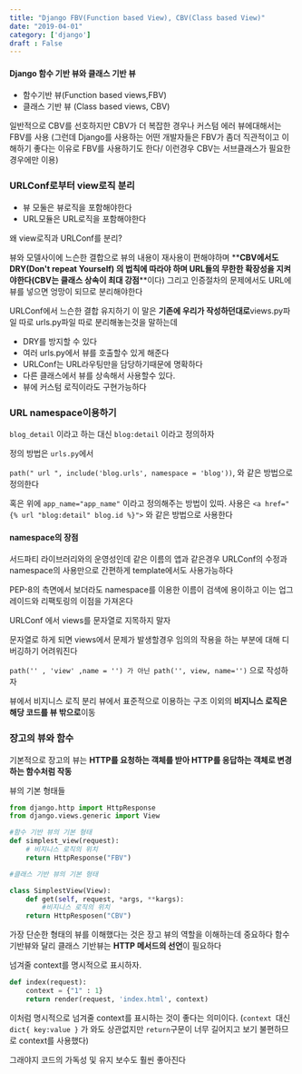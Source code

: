 ```yaml
---
title: "Django FBV(Function based View), CBV(Class based View)"
date: "2019-04-01"
category: ['django']
draft : False
---
```


#### Django 함수 기반 뷰와 클래스 기반 뷰

* 함수기반 뷰(Function based views,FBV) 
* 클래스 기반 뷰 (Class based views, CBV)

일반적으로 CBV를 선호하지만 CBV가 더 복잡한 경우나 커스텀 에러 뷰에대해서는 FBV를 사용
(그런데 Django를 사용하는 어떤 개발자들은 FBV가 좀더 직관적이고 이해하기 좋다는 이유로 FBV를 사용하기도 한다/ 이런경우 CBV는 서브클래스가 필요한 경우에만 이용)


### URLConf로부터 view로직 분리

- 뷰 모둘은 뷰로직을 포함해야한다
- URL모듈은 URL로직을 포함해야한다

왜 view로직과 URLConf를 분리?

뷰와 모델사이에 느슨한 결합으로 뷰의 내용이 재사용이 편해야하며
**__CBV에서도 DRY(Don't repeat Yourself) 의 법칙__**에 따라야 하며
URL들의 무한한 확장성을 지켜야한다(**__CBV는 클래스 상속이 최대 강점__**이다)
그리고 인증절차의 문제에서도 URL에 뷰를 넣으면 엉망이 되므로 분리해야한다


URLConf에서 느슨한 결합 유지하기
이 말은 **기존에 우리가 작성하던대로**views.py파일 따로 urls.py파일 따로 분리해놓는것을 말하는데

- DRY를 방지할 수 있다
- 여러 urls.py에서 뷰를 호출할수 있게 해준다
- URLConf는 URL라우팅만을 담당하기때문에 명확하다
- 다른 클래스에서 뷰를 상속해서 사용할수 있다.
- 뷰에 커스텀 로직이라도 구현가능하다

### URL namespace이용하기

`blog_detail` 이라고 하는 대신 `blog:detail` 이라고 정의하자

정의 방법은 `urls.py`에서

`path(" url ", include('blog.urls', namespace = 'blog'))`, 와 같은 방법으로 정의한다

혹은 위에 `app_name="app_name"` 이라고 정의해주는 방법이 있따.
사용은
`<a href="{% url "blog:detail" blog.id %}">` 와 같은 방법으로 사용한다


#### namespace의 장점

서드파티 라이브러리와의 운영성인데 같은 이름의 앱과 같은경우 URLConf의 수정과 namespace의 사용만으로 간편하게 template에서도 사용가능하다


PEP-8의 측면에서 보더라도
namespace를 이용한 이름이 검색에 용이하고 이는 업그레이드와 리팩토링의 이점을 가져온다


URLConf 에서 views를 문자열로 지목하지 말자

문자열로 하게 되면 views에서 문제가 발생할경우 임의의 작용을 하는 부분에 대해 디버깅하기 어려워진다

`path('' , 'view' ,name = '') 가 아닌 path('', view, name='')` 으로 작성하자



뷰에서 비지니스 로직 분리
뷰에서 표준적으로 이용하는 구조 이외의 **비지니스 로직은 해당 코드를 뷰 밖으로**이동


### 장고의 뷰와 함수

기본적으로 장고의 뷰는 **HTTP를 요청하는 객체를 받아 HTTP를 응답하는 객체로 변경하는 함수처럼 작동**


뷰의 기본 형태들
```python
from django.http import HttpResponse
from django.views.generic import View

#함수 기반 뷰의 기본 형태
def simplest_view(request):
    # 비지니스 로직의 위치
    return HttpResponse("FBV")

#클래스 기반 뷰의 기본 형태

class SimplestView(View):
    def get(self, request, *args, **kargs):
        #비지니스 로직의 위치
    return HttpResposen("CBV")
```

가장 단순한 형태의 뷰를 이해했다는 것은 장고 뷰의 역할을 이해하는데 중요하다
함수기반뷰와 달리 클래스 기반뷰는 **HTTP 메서드의 선언**이 필요하다


넘겨줄 context를 명시적으로 표시하자.

```python
def index(request):
    context = {"1" : 1}
    return render(request, 'index.html', context)
```
이처럼 명시적으로 넘겨줄 context를 표시하는 것이 좋다는 의미이다.
(`context `대신 `dict{ key:value }` 가 와도 상관없지만 `return`구문이 너무 길어지고 보기 불편하므로 context를 사용했다)

그래야지 코드의 가독성 및 유지 보수도 훨씬 좋아진다
